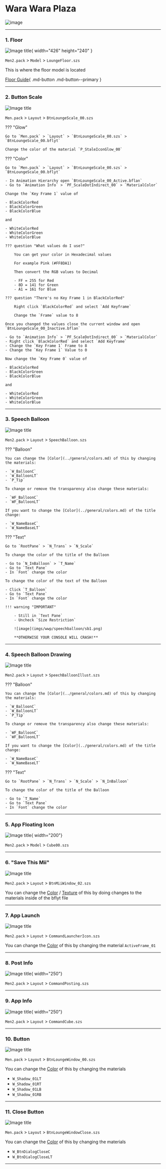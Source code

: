 # Wara Wara Plaza

![image](imgs/wwptutorial.webp)

----------------------

### 1. Floor

![Image title](../themes/imgs/template/s5.webp){ width="426" height="240" }

`Men2.pack` > `Model` > `LoungeFloor.szs`

This is where the floor model is located

[Floor Guide](../themes/template.md#floor){ .md-button .md-button--primary }

----------------------

### 2. Button Scale

![Image title](imgs/wwp/btnscale/btnscale.png)

`Men.pack` > `Layout` > `BtnLoungeScale_00.szs`

??? "Glow"

    Go to `Men.pack` > `Layout` > `BtnLoungeScale_00.szs` > `BtnLoungeScale_00.bflyt`

    Change the color of the material `P_StaleIconGlow_00`

??? "Color"

    Go to `Men.pack` > `Layout` > `BtnLoungeScale_00.szs` > `BtnLoungeScale_00.bflyt`

    - In Animation Hierarchy open `BtnLoungeScale_00_Active.bflan`
    - Go to `Animation Info` > `PF_ScaleDotIndirect_00` > `MaterialColor`

    Change the `Key Frame 1` value of 

    - BlackColorRed
    - BlackColorGreen
    - BlackColorBlue

    and 

    - WhiteColorRed
    - WhiteColorGreen
    - WhiteColorBlue

    ??? question "What values do I use?"

        You can get your color in Hexadecimal values

        For example Pink (#FF8DA1)

        Then convert the RGB values to Decimal

        - FF = 255 for Red
        - 8D = 141 for Green
        - A1 = 161 for Blue
    
    ??? question "There's no Key Frame 1 in BlackColorRed"

        Right click `BlackColorRed` and select `Add Keyframe`
        
        Change the `Frame` value to 8

    Once you changed the values close the current window and open `BtnLoungeScale_00_Inactive.bflan`

    - Go to `Animation Info` > `PF_ScaleDotIndirect_00` > `MaterialColor`
    - Right click `BlackColorRed` and select `Add Keyframe` 
    - Change the `Key Frame 1` Frame to 8
    - Change the `Key Frame 1` Value to 0

    Now change the `Key Frame 0` value of 

    - BlackColorRed
    - BlackColorGreen
    - BlackColorBlue

    and 

    - WhiteColorRed
    - WhiteColorGreen
    - WhiteColorBlue

----------------------

### 3. Speech Balloon

![Image title](imgs/wwp/speechballoon/speechballoon.png)

`Men2.pack` > `Layout` > `SpeechBalloon.szs`

??? "Balloon"

    You can change the [Color](../general/colors.md) of this by changing the materials:

    - `W_BalloonC`
    - `W_BalloonLT`
    - `P_Tip`

    To change or remove the transparency also change these materials:

    - `WF_BalloonC`
    - `WF_BalloonLT`

    If you want to change the [Color](../general/colors.md) of the title change:

    - `W_NameBaseC`
    - `W_NameBaseLT`

??? "Text"

    Go to `RootPane` > `N_Trans` > `N_Scale`

    To change the color of the title of the Balloon

    - Go to `N_InBalloon` > `T_Name`
    - Go to `Text Pane`
    - In `Font` change the color

    To change the color of the text of the Balloon

    - Click `T_Balloon`
    - Go to `Text Pane`
    - In `Font` change the color

    !!! warning "IMPORTANT"

        - Still in `Text Pane`
        - Uncheck `Size Restriction`

        ![image](imgs/wwp/speechballoon/sb1.png)

        **OTHERWISE YOUR CONSOLE WILL CRASH!**

----------------------

### 4. Speech Balloon Drawing

![Image title](imgs/wwp/speechballoondrawing/sbd.png)

`Men2.pack` > `Layout` > `SpeechBalloonIllust.szs`

??? "Balloon"

    You can change the [Color](../general/colors.md) of this by changing the materials:

    - `W_BalloonC`
    - `W_BalloonLT`
    - `P_Tip`

    To change or remove the transparency also change these materials:

    - `WF_BalloonC`
    - `WF_BalloonLT`

    If you want to change the [Color](../general/colors.md) of the title change:

    - `W_NameBaseC`
    - `W_NameBaseLT`

??? "Text"

    Go to `RootPane` > `N_Trans` > `N_Scale` > `N_InBalloon`

    To change the color of the title of the Balloon

    - Go to `T_Name`
    - Go to `Text Pane`
    - In `Font` change the color

----------------------

### 5. App Floating Icon

![Image title](imgs/wwp/cube00/cube00.png){ width="200"}

`Men2.pack` > `Model` > `Cube00.szs`

----------------------

### 6. "Save This Mii"

![Image title](imgs/wwp/savemii/mii.png)

`Men2.pack` > `Layout` > `BtnMiiWindow_02.szs`

You can change the [Color](../general/colors.md) / [Texture](../general/textures.md) of this by doing changes to the materials inside of the bflyt file 

----------------------

### 7. App Launch

![Image title](imgs/wwp/launchericon/launcher.png)

`Men2.pack` > `Layout` > `CommandLauncherIcon.szs`

You can change the [Color](../general/colors.md) of this by changing the material `ActiveFrame_01`

----------------------

### 8. Post Info

![Image title](imgs/wwp/commandposting/commandpost.png){ width="250"}

`Men2.pack` > `Layout` > `CommandPosting.szs`

----------------------

### 9. App Info

![Image title](imgs/wwp/commandcube/commandcube.png){ width="250"}

`Men2.pack` > `Layout` > `CommandCube.szs`

----------------------

### 10. Button

![Image title](imgs/wwp/btn/btn.png)

`Men.pack` > `Layout` > `BtnLoungeWindow_00.szs`

You can change the [Color](../general/colors.md) of this by changing the materials 

- `W_Shadow_01LT`
- `W_Shadow_01RT`
- `W_Shadow_01LB`
- `W_Shadow_01RB`

----------------------

### 11. Close Button

![Image title](imgs/wwp/btnclose/closebtn.png)

`Men.pack` > `Layout` > `BtnLoungeWindowClose.szs`

You can change the [Color](../general/colors.md) of this by changing the materials 

- `W_BtnDialogCloseC`
- `W_BtnDialogCloseLT`

----------------------